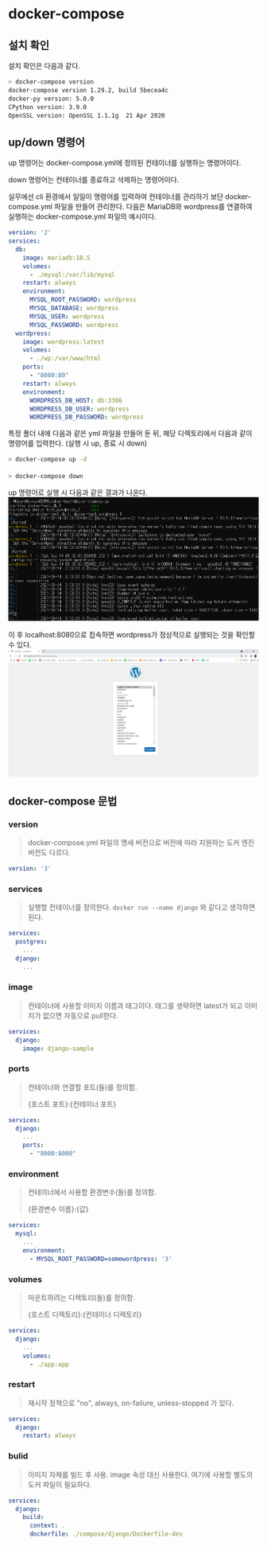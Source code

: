 # docker-compose
## 설치 확인
설치 확인은 다음과 같다.
```bash
> docker-compose version
docker-compose version 1.29.2, build 5becea4c
docker-py version: 5.0.0
CPython version: 3.9.0
OpenSSL version: OpenSSL 1.1.1g  21 Apr 2020
```

## up/down 명령어
up 명령어는 docker-compose.yml에 정의된 컨테이너를 실행하는 명령어이다.

down 명령어는 컨테이너를 종료하고 삭제하는 명령어이다.

실무에선 cli 환경에서 일일이 명령어를 입력하여 컨테이너를 관리하기 보단 docker-compose.yml 파일을 만들어 관리한다. 다음은 MariaDB와 wordpress를 연결하여 실행하는 docker-compose.yml 파일의 예시이다.

```yml
version: '2'
services:
  db:
    image: mariadb:10.5
    volumes:
      - ./mysql:/var/lib/mysql
    restart: always
    environment:
      MYSQL_ROOT_PASSWORD: wordpress
      MYSQL_DATABASE: wordpress
      MYSQL_USER: wordpress
      MYSQL_PASSWORD: wordpress
  wordpress:
    image: wordpress:latest
    volumes:
      - ./wp:/var/www/html
    ports:
      - "8080:80"
    restart: always
    environment:
      WORDPRESS_DB_HOST: db:3306
      WORDPRESS_DB_USER: wordpress
      WORDPRESS_DB_PASSWORD: wordpress
```

특정 폴더 내에 다음과 같은 yml 파일을 만들어 둔 뒤, 해당 디렉토리에서 다음과 같이 명령어를 입력한다. (실행 시 up, 종료 시 down)
```bash
> docker-compose up -d

> docker-compose down
```
up 명령어로 실행 시 다음과 같은 결과가 나온다.
<img src="./images/docker-compose exec.png">

이 후 localhost:8080으로 접속하면 wordpress가 정상적으로 실행되는 것을 확인할 수 있다.
<img src="./images/docker-compose exec2.png">

## docker-compose 문법
### version
> docker-compose.yml 파일의 명세 버전으로 버전에 따라 지원하는 도커 엔진 버전도 다르다.
```yml
version: '3'
```

### services
> 실행할 컨테이너를 정의한다. `docker run --name django` 와 같다고 생각하면 된다.
```yml
services:
  postgres:
    ...
  django:
    ...
```

### image
> 컨테이너에 사용할 이미지 이름과 태그이다. 태그를 생략하면 latest가 되고 이미지가 없으면 자동으로 pull한다.
```yml
services:
  django:
    image: django-sample
```

### ports
> 컨테이너와 연결할 포트(들)를 정의함.
>
> {호스트 포트}:{컨테이너 포트}
```yml
services:
  django:
    ...
    ports:
      - "8000:8000"
```

### environment
> 컨테이너에서 사용할 환경변수(들)를 정의함.
>
> {환경변수 이름}:{값}
```yml
services:
  mysql:
    ...
    environment:
      - MYSQL_ROOT_PASSWORD=somewordpress: '3'
```

### volumes
> 마운트하려는 디렉토리(들)를 정의함.
>
> {호스트 디렉토리}:{컨테이너 디렉토리}
```yml
services:
  django:
    ...
    volumes:
      - ./app:app
```

### restart
> 재시작 정책으로 "no", always, on-failure, unless-stopped 가 있다.
```yml
services:
  django:
    restart: always
```

### bulid
> 이미지 자체를 빌드 후 사용. image 속성 대신 사용한다. 여기에 사용할 별도의 도커 파일이 필요하다.
```yml
services:
  django:
    build:
      context: .
      dockerfile: ./compose/django/Dockerfile-dev
```

